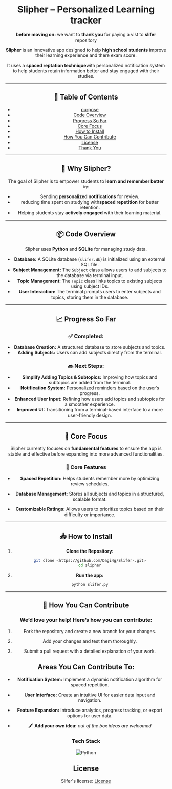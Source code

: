 <div align="center">

# Slipher – Personalized Learning tracker

**before moving on:** we want to **thank you** for paying a vist to **slifer** repository

**Slipher** is an innovative app designed to help **high school students** improve their learning experience and there exam score.

It uses a **spaced reptation technique**with personalized notification system to help students retain information better and stay engaged with their studies.

---

## 📖 Table of Contents
- [purpose](#-why-slipher)
- [Code Overview](#-code-overview)
- [Progress So Far](#-progress-so-far)
- [Core Focus](#-core-focus)
- [How to Install](#-how-to-install)
- [How You Can Contribute](#-how-you-can-contribute)
- [License](#license)
- [Thank You](#-thank-you)

---

## 🚀 Why Slipher?
The goal of Slipher is to empower students to **learn and remember better** by:
- Sending **personalized notifications** for review.
- reducing time spent on studying with**spaced repetition** for better retention.
- Helping students stay **actively engaged** with their learning material.

---


## 📦 Code Overview
Slipher uses **Python** and **SQLite** for managing study data.
- **Database:** A SQLite database (`slifer.db`) is initialized using an external SQL file.
- **Subject Management:** The `Subject` class allows users to add subjects to the database via terminal input.
- **Topic Management:** The `Topic` class links topics to existing subjects using subject IDs.
- **User Interaction:** The terminal prompts users to enter subjects and topics, storing them in the database.

---

## 📈 Progress So Far
### ✅ Completed:
- **Database Creation:** A structured database to store subjects and topics.
- **Adding Subjects:** Users can add subjects directly from the terminal.

### 🔜 Next Steps:
- **Simplify Adding Topics & Subtopics:** Improving how topics and subtopics are added from the terminal.
- **Notification System:** Personalized reminders based on the user’s progress.
- **Enhanced User Input:** Refining how users add topics and subtopics for a smoother experience.
- **Improved UI:** Transitioning from a terminal-based interface to a more user-friendly design.
---

## 🎯 Core Focus
Slipher currently focuses on **fundamental features** to ensure the app is stable and effective before expanding into more advanced functionalities.

### 🎯 Core Features

- **Spaced Repetition:** Helps students remember more by optimizing review schedules.

- **Database Management:** Stores all subjects and topics in a structured, scalable format.

- **Customizable Ratings:** Allows users to prioritize topics based on their difficulty or importance.

---

## 📥 How to Install
1. **Clone the Repository:**
   ```bash
   git clone <https://github.com/Dagi4g/Slifer-.git>
   cd slipher
   ```


2. **Run the app:**
    ```bash
    python slifer.py
    ```

---

## 🤝 How You Can Contribute

### **We’d love your help! Here’s how you can contribute:**

1. Fork the repository and create a new branch for your changes.

2. Add your changes and test them thoroughly.

3. Submit a pull request with a detailed explanation of your work.


## Areas You Can Contribute To:

- **Notification System:** Implement a dynamic notification algorithm for spaced repetition.

- **User Interface:** Create an intuitive UI for easier data input and navigation.

- **Feature Expansion:** Introduce analytics, progress tracking, or export options for user data.
- 🖋 **Add your own idea:** *out of the box ideas are welcomed*


### Tech Stack
![Python](https://img.shields.io/badge/Python-FFD43B?style=flat-square&logo=python&logoColor=green)

## License

Slifer's license: [License](./Documentation/LICENSE)
